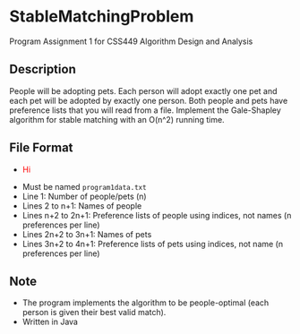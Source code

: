 # StableMatchingProblem
Program Assignment 1 for CSS449 Algorithm Design and Analysis

## Description
People will be adopting pets. Each person will adopt exactly one pet and each pet will be adopted by exactly one person. Both people and pets have preference lists that you will read from a file. Implement the Gale-Shapley algorithm for stable matching with an O(n^2) running time.

## File Format
- <p style="color:red">Hi</p>
- Must be named `program1data.txt`
- Line 1: Number of people/pets (n)
- Lines 2 to n+1: Names of people
- Lines n+2 to 2n+1: Preference lists of people using indices, not names (n preferences per line)
- Lines 2n+2 to 3n+1: Names of pets
- Lines 3n+2 to 4n+1: Preference lists of pets using indices, not name (n preferences per line)

## Note
- The program implements the algorithm to be people-optimal (each person is given their best valid match).
- Written in Java
